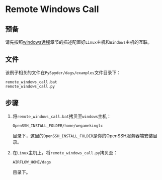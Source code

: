 # Remote Windows Call

## 预备

请先按照[windows远程](../airflow/window.md)章节的描述配置好``Linux``主机和``Windows``主机的互联。

## 文件

该例子相关的文件在``PySpyder/dags/examples``文件目录下：

```
remote_windows_call.bat
remote_windows_call.py
```

## 步骤

1. 将``remote_windows_call.bat``拷贝至``windows``主机：

    ```
    OpenSSH_INSTALL_FOLDER/home/wegamekinglc
    ```

    目录下，这里的``OpenSSH_INSTALL_FOLDER``是你的OpenSSH服务器端安装目录。

2. 在``Linux``主机上，将``remote_windows_call.py``拷贝至：

    ```
    AIRFLOW_HOME/dags
    ```

    目录下。